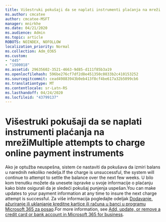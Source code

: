 ```yaml
---
title: Višestruki pokušaji da se naplati instrumenti plaćanja na mreži
ms.author: cmcatee
author: cmcatee-MSFT
manager: mnirkhe
ms.date: 04/21/2020
ms.audience: Admin
ms.topic: article
ROBOTS: NOINDEX, NOFOLLOW
localization_priority: Normal
ms.collection: Adm_O365
ms.custom:
- "445"
- "1500018"
ms.assetid: 29635602-3521-4663-9d85-d111f85b3a19
ms.openlocfilehash: 596be276cf7df2d8e451350c0833b2c410153252
ms.sourcegitcommit: cead49883943b0eb413f8cf4be617a32b5099cb6
ms.translationtype: MT
ms.contentlocale: sr-Latn-RS
ms.lasthandoff: 04/24/2020
ms.locfileid: "43799137"
---
```

# <a name="multiple-attempts-to-charge-online-payment-instruments"></a><span data-ttu-id="6b76f-102">Višestruki pokušaji da se naplati instrumenti plaćanja na mreži</span><span class="sxs-lookup"><span data-stu-id="6b76f-102">Multiple attempts to charge online payment instruments</span></span>

<span data-ttu-id="6b76f-103">Ako je optužba neuspešna, sistem će nastaviti da pokušava da izmiri balans u narednih nekoliko nedelja.</span><span class="sxs-lookup"><span data-stu-id="6b76f-103">If the charge is unsuccessful, the system will continue to attempt to settle the balance over the next few weeks.</span></span> <span data-ttu-id="6b76f-104">U bilo kom trenutku možete da unesete ispravke u svoje informacije o plaćanju kako biste osigurali da je sledeći pokušaj punjenja uspešan.</span><span class="sxs-lookup"><span data-stu-id="6b76f-104">You can make updates to your payment information at any time to insure the next charge attempt is successful.</span></span> <span data-ttu-id="6b76f-105">Za više informacija pogledajte odeljak [Dodavanje, ažuriranje ili uklanjanje kreditne kartice ili računa u banci u programu Microsoft 365 za posao](https://docs.microsoft.com/office365/admin/subscriptions-and-billing/add-update-or-remove-credit-card-or-bank-account).</span><span class="sxs-lookup"><span data-stu-id="6b76f-105">For more information, see [Add, update, or remove a credit card or bank account in Microsoft 365 for business](https://docs.microsoft.com/office365/admin/subscriptions-and-billing/add-update-or-remove-credit-card-or-bank-account).</span></span>
